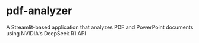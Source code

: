 # pdf-analyzer
A Streamlit-based application that analyzes PDF and PowerPoint documents using NVIDIA's DeepSeek R1 API
